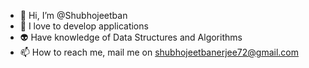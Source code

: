 - 👋 Hi, I’m @Shubhojeetban
- 👀 I love to develop applications
- 👽 Have knowledge of Data Structures and Algorithms
- 📫 How to reach me, mail me on shubhojeetbanerjee72@gmail.com

<!---
Shubhojeetban/Shubhojeetban is a ✨ special ✨ repository because its `README.md` (this file) appears on your GitHub profile.
You can click the Preview link to take a look at your changes.
--->

